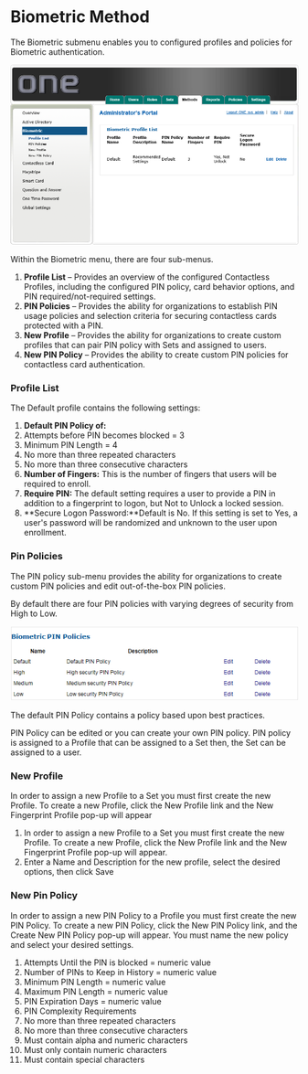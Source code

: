 # Biometric Method

The Biometric submenu enables you to configured profiles and policies for Biometric authentication. 

![Biometric List](images/biometricList.png)

Within the Biometric menu, there are four sub-menus.

1.	**Profile List** – Provides an overview of the configured Contactless Profiles, including the configured PIN
policy, card behavior options, and PIN required/not-required settings.
2.	**PIN Policies** – Provides the ability for organizations to establish PIN usage policies and selection criteria for securing contactless cards protected with a PIN.
3.	**New Profile** – Provides the ability for organizations to create custom profiles that can pair PIN policy with
Sets and assigned to users.
4.	**New PIN Policy** – Provides the ability to create custom PIN policies for contactless card authentication.

### Profile List

The Default profile contains the following settings:

1.	**Default PIN Policy of:**
  2.	Attempts before PIN becomes blocked = 3
  3.	Minimum PIN Length = 4
  4.	No more than three repeated characters
  5.	No more than three consecutive characters
2.	**Number of Fingers:** This is the number of fingers that users will be required to enroll.
3.	**Require PIN:** The default setting requires a user to provide a PIN in addition to a fingerprint to logon, but Not to Unlock a locked session. 
4.	**Secure Logon Password:**Default is No. If this setting is set to Yes, a user's password will be randomized and unknown to the user upon enrollment.

### Pin Policies
The PIN policy sub-menu provides the ability for organizations to create custom PIN policies and edit out-of-the-box PIN policies. 

By default there are four PIN policies with varying degrees of security from High to Low. 

![Biometric Pin Policies](images/biometricPinPolicies.png)

The default PIN Policy contains a policy based upon best practices. 

PIN Policy can be edited or you can create your own PIN policy. PIN policy is assigned to a Profile that can be assigned to a Set then, the Set can be assigned to a user. 


### New Profile
In order to assign a new Profile to a Set you must first create the new Profile. To create a new Profile, click the New Profile link and the New Fingerprint Profile pop-up will appear

1.	In order to assign a new Profile to a Set you must first create the new Profile. To create a new Profile, click the New Profile link and the New Fingerprint Profile pop-up will appear.
2.	Enter a Name and Description for the new profile, select the desired options, then click Save

### New Pin Policy
In order to assign a new PIN Policy to a Profile you must first create the new PIN Policy. To create a new PIN Policy, click the New PIN Policy link, and the Create New PIN Policy pop-up will appear. You must name the new policy and select your desired settings.

1.	Attempts Until the PIN is blocked = numeric value
2.	Number of PINs to Keep in History = numeric value
3.	Minimum PIN Length = numeric value
4.	Maximum PIN Length = numeric value
5.	PIN Expiration Days = numeric value
6.	PIN Complexity Requirements
  7.	No more than three repeated characters
  8.	No more than three consecutive characters
  9.	Must contain alpha and numeric characters
  10.	Must only contain numeric characters
  11.	Must contain special characters
